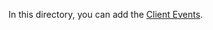 In this directory, you can add the <a href='https://discord.js.org/docs/packages/discord.js/main/ClientEvents:Interface'>Client Events</a>.